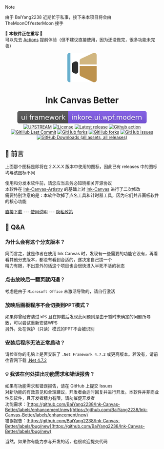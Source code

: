 > [!NOTE]
> 由于 BaiYang2238 近期忙于私事，接下来本项目将会由 TheMoonOfYesterMoon 接手  
>
> **:construction: 本软件正在重写 :construction:**  
> 可以先去 [Actions](https://github.com/BaiYang2238/Ink-Canvas-Better/actions) 提前体验（但不建议直接使用，因为还没做完，很多功能未完善）

<div align="center">

<img src="./Images/Ink Canvas Better.png" style="width:96px;"/>

# Ink Canvas Better

[![iNKORE.UI.WPF.Modern](https://github.com/iNKORE-NET/UI.WPF.Modern/blob/main/assets/images/badges/UI.WPF.Modern_Main_Shield.svg?raw=true)](https://github.com/iNKORE-NET/UI.WPF.Modern)
[![UPSTREAM](https://img.shields.io/badge/UpStream-InkCanvas/Ink--Canvas--Artistry-red.svg "LICENSE")](https://github.com/InkCanvas/Ink-Canvas-Artistry)
[![License](https://img.shields.io/github/license/BaiYang2238/Ink-Canvas-Better.svg)](./LICENSE)
[![Latest release](https://img.shields.io/github/release/BaiYang2238/Ink-Canvas-Better.svg?style=shield)](https://github.com/BaiYang2238/Ink-Canvas-Better/releases/latest)
[![Github action](https://github.com/BaiYang2238/Ink-Canvas-Better/actions/workflows/dotnet-desktop.yml/badge.svg)](https://github.com/BaiYang2238/Ink-Canvas-Better/actions/workflows/dotnet-desktop.yml)
[![GitHub Last Commit](https://img.shields.io/github/last-commit/BaiYang2238/Ink-Canvas-Better)](https://github.com/BaiYang2238/Ink-Canvas-Better/commits/master)
[![GitHub forks](https://img.shields.io/github/forks/BaiYang2238/Ink-Canvas-Better.svg?style=social&label=Fork&maxAge=2592000)]()
[![GitHub forks](https://img.shields.io/github/stars/BaiYang2238/Ink-Canvas-Better.svg?style=social&label=Star&maxAge=2592000)]()
[![GitHub issues](https://img.shields.io/github/issues/BaiYang2238/Ink-Canvas-Better)](https://github.com/BaiYang2238/Ink-Canvas-Better/issues)
[![GitHub Downloads (all assets, all releases)](https://img.shields.io/github/downloads/BaiYang2238/Ink-Canvas-Better/total)](https://github.com/BaiYang2238/Ink-Canvas-Better/releases/latest)

</div>

## :eyes: 前言

上面那个图标是即将在 2.X.X.X 版本中使用的图标，因此已有 releases 中的图标均与该图标不同

使用和分发本软件前，请您应当且务必知晓相关开源协议  
本软件在 [Ink-Canvas-Artistry](https://github.com/InkCanvas/Ink-Canvas-Artistry) 的基础上对 [Ink-Canvas](https://github.com/WXRIW/Ink-Canvas) 进行了二次修改  
需要特别注意的是：本软件砍掉了点名工具和计时器工具，因为它们并非画板软件的核心功能  

[直接下载](https://github.com/BaiYang2238/Ink-Canvas-Better/releases/latest) --- [使用说明](./Document/Manual.md) --- [隐私政策](./Document/Privacy.md)

## :green_book: Q&A

### 为什么会有这个分支版本？
简而言之，就是作者在使用 Ink Canvas 时，发现有一些需要的功能它没有，再看看其他分支版本，都没有看到合适的，遂决定自己搓一个  
精力有限，不出意外的话这个项目也会很快进入半死不活的状态

### 点击放映后一翻页就闪退？
考虑是由于 `Microsoft Office` 未激活导致的，请自行激活

### 放映后画板程序不会切换到PPT模式？
如果你曾经安装过 `WPS` 且在卸载后发现此问题则是由于暂时未确定的问题所导致，可以尝试重新安装WPS  
另外，处在保护（只读）模式的PPT不会被识别  

### 安装后程序无法正常启动？
请检查你的电脑上是否安装了 `.Net Framework 4.7.2` 或更高版本。若没有，请前往官网下载 [.Net 4.7.2](https://dotnet.microsoft.com/en-us/download/dotnet-framework/thank-you/net472-offline-installer)  

### :bulb: 我该在何处提出功能需求和错误报告？
如果有功能需求和错误报告，请在 GitHub 上提交 Issues  
对新功能的有效意见和合理建议，开发者会适时回复并进行开发。本软件并非商业性质软件，且开发者精力有限，请勿催促开发者  
功能需求：[https://github.com/BaiYang2238/Ink-Canvas-Better/labels/enhancement/new](https://github.com/BaiYang2238/Ink-Canvas-Better/labels/enhancement/new)  
错误报告：[https://github.com/BaiYang2238/Ink-Canvas-Better/labels/bug/new](https://github.com/BaiYang2238/Ink-Canvas-Better/labels/bug/new)

当然，如果你有能力参与开发的话，也很欢迎提交代码
